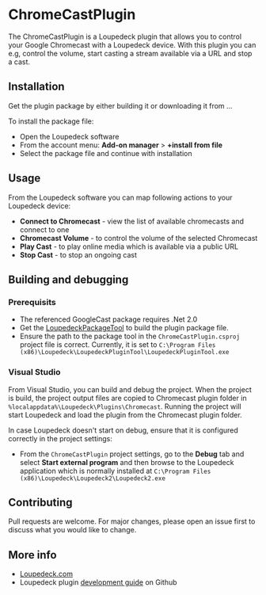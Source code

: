 # ChromeCastPlugin

The ChromeCastPlugin is a Loupedeck plugin that allows you to control your Google Chromecast with a Loupedeck device. With this plugin you can e.g, control the volume, start casting a stream available via a URL and stop a cast.

## Installation

Get the plugin package by either building it or downloading it from ...

To install the package file:

- Open the Loupedeck software
- From the account menu: **Add-on manager** > **+install from file**
- Select the package file and continue with installation

## Usage

From the Loupedeck software you can map following actions to your Loupedeck device:

- **Connect to Chromecast** - view the list of available chromecasts and connect to one
- **Chromecast Volume** - to control the volume of the selected Chromecast
- **Play Cast** - to play online media which is available via a public URL
- **Stop Cast** - to stop an ongoing cast

## Building and debugging

### Prerequisits

- The referenced GoogleCast package requires .Net 2.0
- Get the [LoupedeckPackageTool](https://loupedeck.com/developer/) to build the plugin package file.
- Ensure the path to the package tool in the `ChromeCastPlugin.csproj` project file is correct. Currently, it is set to `C:\Program Files (x86)\Loupedeck\LoupedeckPluginTool\LoupedeckPluginTool.exe`

### Visual Studio

From Visual Studio, you can build and debug the project. When the project is build, the project output files are copied to Chromecast plugin folder in `%localappdata%\Loupedeck\Plugins\Chromecast`. Running the project will start Loupedeck and load the plugin from the Chromecast plugin folder. 

In case Loupedeck doesn't start on debug, ensure that it is configured correctly in the project settings:

- From the `ChromeCastPlugin` project settings, go to the **Debug** tab and select **Start external program** and then browse to the Loupedeck application which is normally installed at `C:\Program Files (x86)\Loupedeck\Loupedeck2\Loupedeck2.exe`

## Contributing

Pull requests are welcome. For major changes, please open an issue first
to discuss what you would like to change.

<!-- ## License

[MIT](https://choosealicense.com/licenses/mit/) -->

## More info

- [Loupedeck.com](https://www.loupedeck.com)
- Loupedeck plugin [development guide](https://github.com/Loupedeck/PluginSdk/wiki) on Github
